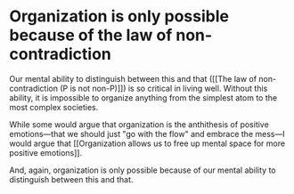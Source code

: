 # Organization is only possible because of the law of non-contradiction

Our mental ability to distinguish between this and that ([[The law of non-contradiction (P is not non-P)]]) is so critical in living well. Without this ability, it is impossible to organize anything from the simplest atom to the most complex societies.

While some would argue that organization is the anthithesis of positive emotions—that we should just "go with the flow" and embrace the mess—I would argue that [[Organization allows us to free up mental space for more positive emotions]].

And, again, organization is only possible because of our mental ability to distinguish between this and that.

